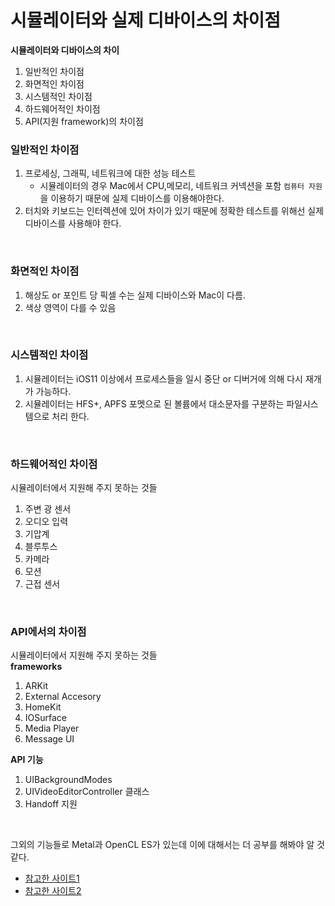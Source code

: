 # 시뮬레이터와 실제 디바이스의 차이점  

**시뮬레이터와 디바이스의 차이**  
1. 일반적인 차이점
2. 화면적인 차이점
3. 시스템적인 차이점
4. 하드웨어적인 차이점
5. API(지원 framework)의 차이점  


### **일반적인 차이점**  
1. 프로세싱, 그래픽, 네트워크에 대한 성능 테스트  
    - 시뮬레이터의 경우 Mac에서 CPU,메모리, 네트워크 커넥션을 포함 `컴퓨터 자원`을 이용하기 때문에 실제 디바이스를 이용해야한다.
2. 터치와 키보드는 인터렉션에 있어 차이가 있기 때문에 정확한 테스트를 위해선 실제 디바이스를 사용해야 한다.  

<br>

### **화면적인 차이점**  
1. 해상도 or 포인트 당 픽셀 수는 실제 디바이스와 Mac이 다름.
2. 색상 영역이 다를 수 있음

<br>

### **시스템적인 차이점**  
1. 시뮬레이터는 iOS11 이상에서 프로세스들을 일시 중단 or 디버거에 의해 다시 재개가 가능하다.
2. 시뮬레이터는 HFS+, APFS 포멧으로 된 볼륨에서 대소문자를 구분하는 파일시스템으로 처리 한다.  

<br>  

### **하드웨어적인 차이점**  
시뮬레이터에서 지원해 주지 못하는 것들  
1. 주변 광 센서
2. 오디오 입력
3. 기압계
4. 블루투스
5. 카메라
6. 모션
7. 근접 센서  

<br>  

### **API에서의 차이점**  
시뮬레이터에서 지원해 주지 못하는 것들  
**frameworks**  
1. ARKit
2. External Accesory
3. HomeKit
4. IOSurface
5. Media Player
6. Message UI  

**API 기능**  
1. UIBackgroundModes
2. UIVideoEditorController 클래스
3. Handoff 지원  

<br>  

그외의 기능들로 Metal과 OpenCL ES가 있는데 이에 대해서는 더 공부를 해봐야 알 것 같다.  

- [참고한 사이트1](https://medium.com/@seungil.chun/%EC%8B%A4%EC%A0%9C-%EB%94%94%EB%B0%94%EC%9D%B4%EC%8A%A4%EC%99%80-%EC%8B%9C%EB%AE%AC%EB%A0%88%EC%9D%B4%ED%84%B0%EC%9D%98-%EC%B0%A8%EC%9D%B4%EC%A0%90-9d418df24ea)
- [참고한 사이트2](https://www.notion.so/shockw/Differences-between-simulated-and-physical-devices-6ae40e5a599d44eface71e4351f5c0f1)